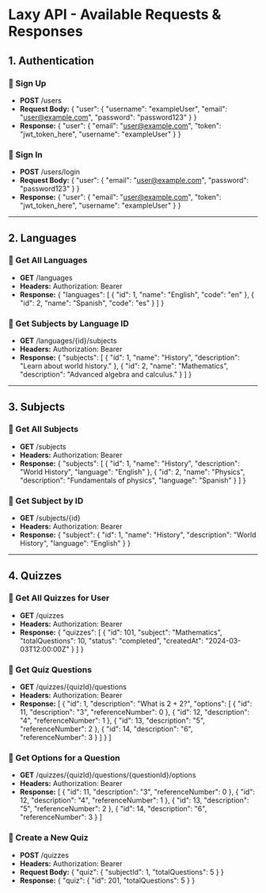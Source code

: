 # Laxy API - Available Requests & Responses

## 1. Authentication

### 🔹 Sign Up
- **POST** /users
- **Request Body:**
  {
  "user": {
  "username": "exampleUser",
  "email": "user@example.com",
  "password": "password123"
  }
  }
- **Response:**
  {
  "user": {
  "email": "user@example.com",
  "token": "jwt_token_here",
  "username": "exampleUser"
  }
  }

### 🔹 Sign In
- **POST** /users/login
- **Request Body:**
  {
  "user": {
  "email": "user@example.com",
  "password": "password123"
  }
  }
- **Response:**
  {
  "user": {
  "email": "user@example.com",
  "token": "jwt_token_here",
  "username": "exampleUser"
  }
  }

---

## 2. Languages

### 🔹 Get All Languages
- **GET** /languages
- **Headers:** Authorization: Bearer <TOKEN>
- **Response:**
  {
  "languages": [
  {
  "id": 1,
  "name": "English",
  "code": "en"
  },
  {
  "id": 2,
  "name": "Spanish",
  "code": "es"
  }
  ]
  }

### 🔹 Get Subjects by Language ID
- **GET** /languages/{id}/subjects
- **Headers:** Authorization: Bearer <TOKEN>
- **Response:**
  {
  "subjects": [
  {
  "id": 1,
  "name": "History",
  "description": "Learn about world history."
  },
  {
  "id": 2,
  "name": "Mathematics",
  "description": "Advanced algebra and calculus."
  }
  ]
  }

---

## 3. Subjects

### 🔹 Get All Subjects
- **GET** /subjects
- **Headers:** Authorization: Bearer <TOKEN>
- **Response:**
  {
  "subjects": [
  {
  "id": 1,
  "name": "History",
  "description": "World History",
  "language": "English"
  },
  {
  "id": 2,
  "name": "Physics",
  "description": "Fundamentals of physics",
  "language": "Spanish"
  }
  ]
  }

### 🔹 Get Subject by ID
- **GET** /subjects/{id}
- **Headers:** Authorization: Bearer <TOKEN>
- **Response:**
  {
  "subject": {
  "id": 1,
  "name": "History",
  "description": "World History",
  "language": "English"
  }
  }

---

## 4. Quizzes

### 🔹 Get All Quizzes for User
- **GET** /quizzes
- **Headers:** Authorization: Bearer <TOKEN>
- **Response:**
  {
  "quizzes": [
  {
  "id": 101,
  "subject": "Mathematics",
  "totalQuestions": 10,
  "status": "completed",
  "createdAt": "2024-03-03T12:00:00Z"
  }
  ]
  }

### 🔹 Get Quiz Questions
- **GET** /quizzes/{quizId}/questions
- **Headers:** Authorization: Bearer <TOKEN>
- **Response:**
  [
  {
  "id": 1,
  "description": "What is 2 + 2?",
  "options": [
  { "id": 11, "description": "3", "referenceNumber": 0 },
  { "id": 12, "description": "4", "referenceNumber": 1 },
  { "id": 13, "description": "5", "referenceNumber": 2 },
  { "id": 14, "description": "6", "referenceNumber": 3 }
  ]
  }
  ]

### 🔹 Get Options for a Question
- **GET** /quizzes/{quizId}/questions/{questionId}/options
- **Headers:** Authorization: Bearer <TOKEN>
- **Response:**
  [
  { "id": 11, "description": "3", "referenceNumber": 0 },
  { "id": 12, "description": "4", "referenceNumber": 1 },
  { "id": 13, "description": "5", "referenceNumber": 2 },
  { "id": 14, "description": "6", "referenceNumber": 3 }
  ]

### 🔹 Create a New Quiz
- **POST** /quizzes
- **Headers:** Authorization: Bearer <TOKEN>
- **Request Body:**
  {
  "quiz": {
  "subjectId": 1,
  "totalQuestions": 5
  }
  }
- **Response:**
  {
  "quiz": {
  "id": 201,
  "totalQuestions": 5
  }
  }

